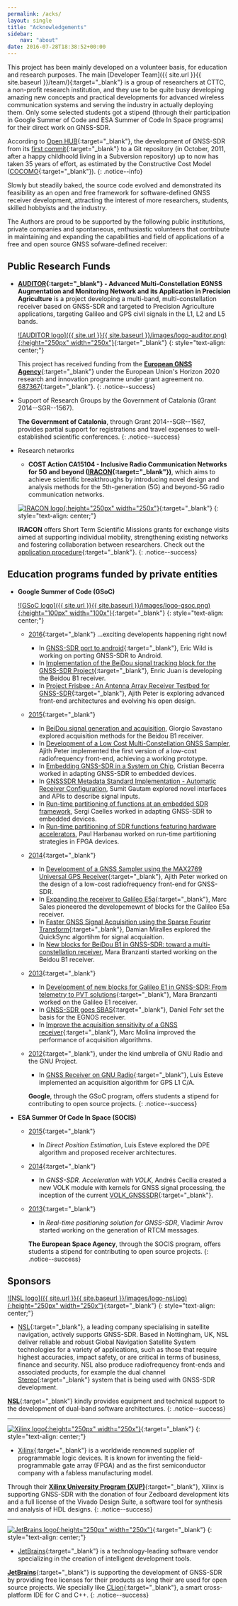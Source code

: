 ```yaml
---
permalink: /acks/
layout: single
title: "Acknowledgements"
sidebar:
    nav: "about"
date: 2016-07-28T18:38:52+00:00
---
```


This project has been mainly developed on a volunteer basis, for education and research purposes. The main [Developer Team]({{ site.url }}{{ site.baseurl }}/team/){:target="_blank"} is a group of researchers at CTTC, a non-profit research institution, and they use to be quite busy developing amazing new concepts and practical developments for advanced wireless communication systems and serving the industry in actually deploying them. Only some selected students  got a stipend (through their participation in Google Summer of Code and ESA Summer of Code In Space programs) for their direct work on GNSS-SDR.  

According to [Open HUB](https://www.openhub.net/p/gnss-sdr){:target="_blank"}, the development of GNSS-SDR from its [first commit](https://github.com/gnss-sdr/gnss-sdr/commit/228fa3b797dba7d0192f751e7e25a7b8348f9326){:target="_blank"} to a Git repository (in October, 2011, after a happy childhoold living in a Subversion repository) up to now has taken 35 years of effort, as estimated by the Constructive Cost Model ([COCOMO](https://en.wikipedia.org/wiki/COCOMO){:target="_blank"}).
{: .notice--info}

Slowly but steadily baked, the source code evolved and demonstrated its feasibility as an open and free framework for software-defined GNSS receiver development, attracting the interest of more researchers, students, skilled hobbyists and the industry.


The Authors are proud to be supported by the following public institutions, private companies and spontaneous, enthusiastic volunteers that contribute in maintaining and expanding the capabilities and field of applications of a free and open source GNSS sofware-defined receiver:



## Public Research Funds


* **[AUDITOR](http://www.auditor-project.eu/index.html){:target="_blank"} - Advanced Multi-Constellation EGNSS Augmentation and Monitoring Network and its Application in Precision Agriculture** is a project developing a multi-band, multi-constellation receiver based on GNSS-SDR and targeted to Precision Agriculture applications, targeting Galileo and GPS civil signals in the L1, L2 and L5 bands.

  [![AUDITOR logo]({{ site.url }}{{ site.baseurl }}/images/logo-auditor.png){:height="250px" width="250x"}](http://www.auditor-project.eu/index.html){:target="_blank"}
  {: style="text-align: center;"}

  This project has received funding from the [**European GNSS Agency**](http://www.gsa.europa.eu/){:target="_blank"} under the European Union's Horizon 2020 research and innovation programme under grant agreement no. [687367](http://cordis.europa.eu/project/rcn/199301_en.html){:target="_blank"}.
  {: .notice--success}



* Support of Research Groups by the Government of Catalonia (Grant 2014--SGR--1567).

  **The Government of Catalonia**, through Grant 2014--SGR--1567, provides partial support for registrations and travel expenses to well-established scientific conferences.
  {: .notice--success}

* Research networks

  - **COST Action CA15104 - Inclusive Radio Communication Networks for 5G and beyond ([IRACON](http://www.iracon.org){:target="_blank"})**, which aims to achieve scientific breakthroughs by introducing novel design and analysis methods for the 5th-generation (5G) and beyond-5G radio communication networks.

  [![IRACON logo](http://www.iracon.org/wp-content/uploads/2016/03/iracon-logo-big.jpg){:height="250px" width="250x"}](http://www.iracon.org){:target="_blank"}
  {: style="text-align: center;"}

   **IRACON** offers Short Term Scientific Missions grants for exchange visits aimed at supporting individual mobility, strengthening existing networks and fostering collaboration between researchers. Check out the [application procedure](http://www.iracon.org/stsm/){:target="_blank"}.
   {: .notice--success}


## Education programs funded by private entities

* **Google Summer of Code (GSoC)**

    [![GSoC logo]({{ site.url }}{{ site.baseurl }}/images/logo-gsoc.png){:height="100px" width="100x"}](https://developers.google.com/open-source/gsoc/){:target="_blank"}
    {: style="text-align: center;"}

     * [2016](https://summerofcode.withgoogle.com/organizations/?sp-search=gnss-sdr){:target="_blank"} ...exciting developents happening right now!
          - In [GNSS-SDR port to android](https://summerofcode.withgoogle.com/projects/?sp-page=2#4871316700135424){:target="_blank"}, Eric Wild is working on porting GNSS-SDR to Android.
          - In [Implementation of the BeiDou signal tracking block for the GNSS-SDR Project](https://summerofcode.withgoogle.com/projects/?sp-page=2#5537250955755520){:target="_blank"}, Enric Juan is developing the Beidou B1 receiver.
          - In [Project Frisbee : An Antenna Array Receiver Testbed for GNSS-SDR](https://summerofcode.withgoogle.com/projects/?sp-page=2#4771132842442752){:target="_blank"}, Ajith Peter is exploring advanced front-end architectures and evolving his open design.

     * [2015](https://www.google-melange.com/archive/gsoc/2015/orgs/gnss_sdr){:target="_blank"}
          - In [BeiDou signal generation and acquisition](https://www.google-melange.com/archive/gsoc/2015/orgs/gnss_sdr/projects/giorgio.html), Giorgio Savastano explored acquisition methods for the Beidou B1 receiver.
          - In [Development of a Low Cost Multi-Constellation GNSS Sampler](https://www.google-melange.com/archive/gsoc/2015/orgs/gnss_sdr/projects/ajithpeter.html), Ajith Peter implemented the first version of a low-cost radiofrequency front-end, achieving a working prototype.
          - In [Embedding GNSS-SDR in a System on Chip](https://www.google-melange.com/archive/gsoc/2015/orgs/gnss_sdr/projects/cris_proteinlab.html), Cristian Becerra worked in adapting GNSS-SDR to embedded devices.
          - In [GNSSSDR Metadata Standard Implementation - Automatic Receiver Configuration](https://www.google-melange.com/archive/gsoc/2015/orgs/gnss_sdr/projects/sumitgautamjbp.html), Sumit Gautam explored novel interfaces and APIs to describe signal inputs.
          - In [Run-time partitioning of functions at an embedded SDR framework](https://www.google-melange.com/archive/gsoc/2015/orgs/gnss_sdr/projects/scaelles.html), Sergi Caelles worked in adapting GNSS-SDR to embedded devices.
          - In [Run-time partitioning of SDR functions featuring hardware accelerators](https://www.google-melange.com/archive/gsoc/2015/orgs/gnss_sdr/projects/paul_jsd.html), Paul Harbanau worked on run-time partitioning strategies in FPGA devices.

     * [2014](https://www.google-melange.com/archive/gsoc/2014/orgs/gnss_sdr){:target="_blank"}
          - In [Development of a GNSS Sampler using the MAX2769 Universal GPS Receiver](https://www.google-melange.com/archive/gsoc/2014/orgs/gnss_sdr/projects/ajithpeter.html){:target="_blank"}, Ajith Peter worked on the design of a low-cost radiofrequency front-end for GNSS-SDR.
          - In [Expanding the receiver to Galileo E5a](https://www.google-melange.com/archive/gsoc/2014/orgs/gnss_sdr/projects/marc_sales.html){:target="_blank"}, Marc Sales pioneered the developemewnt of blocks for the Galileo E5a receiver.
          - In [Faster GNSS Signal Acquisition using the Sparse Fourier Transform](https://www.google-melange.com/archive/gsoc/2014/orgs/gnss_sdr/projects/dmiralles2009.html){:target="_blank"}, Damian Miralles explored the QuickSync algortihm for signal acquiaition.
          - In [New blocks for BeiDou B1 in GNSS-SDR: toward a multi-constellation receiver](https://www.google-melange.com/archive/gsoc/2014/orgs/gnss_sdr/projects/marabra87.html), Mara Branzanti started working on the Beidou B1 receiver.

     * [2013](https://www.google-melange.com/archive/gsoc/2013/orgs/gnss_sdr){:target="_blank"}
          - In [Development of new blocks for Galileo E1 in GNSS-SDR: From telemetry to PVT solutions](https://www.google-melange.com/archive/gsoc/2013/orgs/gnss_sdr/projects/marabra87.html){:target="_blank"}, Mara Branzanti worked on the Galileo E1 receiver.
          - In [GNSS-SDR goes SBAS](https://www.google-melange.com/archive/gsoc/2013/orgs/gnss_sdr/projects/fehrdan.html){:target="_blank"}, Daniel Fehr set the basis for the EGNOS receiver.
          - In [Improve the acquisition sensitivity of a GNSS receiver](https://www.google-melange.com/archive/gsoc/2013/orgs/gnss_sdr/projects/marcmolina.html){:target="_blank"}, Marc Molina improved the performance of acquisition algorithms.

     * [2012](https://www.google-melange.com/archive/gsoc/2012/orgs/gnu){:target="_blank"}, under the kind umbrella of GNU Radio and the GNU Project.
          - In [GNSS Receiver on GNU Radio](https://www.google-melange.com/archive/gsoc/2012/orgs/gnu/projects/lesteve.html){:target="_blank"}, Luis Esteve implemented an acquisition algorithm for GPS L1 C/A.

          **Google**, through the GSoC program, offers students a stipend for contributing to open source projects.
          {: .notice--success}


* **ESA Summer Of Code In Space (SOCIS)**

     * [2015](http://sophia.estec.esa.int/socis2015/?q=node/13){:target="_blank"}
          - In _Direct Position Estimation_, Luis Esteve explored the DPE algorithm and proposed receiver architectures.

     * [2014](http://sophia.estec.esa.int/socis2014/?q=node/13){:target="_blank"}
          - In _GNSS-SDR. Acceleration with VOLK_, Andr&eacute;s Cecilia created a new VOLK module with kernels for GNSS signal processing, the inception of the current [VOLK_GNSSSDR](https://github.com/gnss-sdr/gnss-sdr/tree/master/src/algorithms/libs/volk_gnsssdr_module/volk_gnsssdr){:target="_blank"}.

     * [2013](http://sophia.estec.esa.int/socis2013/?q=node/13){:target="_blank"}
          - In _Real-time positioning solution for GNSS-SDR_, Vladimir Avrov started working on the generation of RTCM messages.

          **The European Space Agency**, through the SOCIS program, offers students a stipend for contributing to open source projects.
          {: .notice--success}


## Sponsors

[![NSL logo]({{ site.url }}{{ site.baseurl }}/images/logo-nsl.jpg){:height="250px" width="250x"}](http://www.nsl.eu.com/){:target="_blank"}
{: style="text-align: center;"}

* [NSL](http://www.nsl.eu.com/){:target="_blank"}, a leading company specialising in satellite navigation, actively supports GNSS-SDR. Based in Nottingham, UK, NSL deliver reliable and robust Global Navigation Satellite System technologies for a variety of applications, such as those that require highest accuracies, impact safety, or are critical in terms of business, finance and security. NSL also produce radiofrequency front-ends and associated products, for example the dual channel [Stereo](http://www.nsl.eu.com/primo.html){:target="_blank"} system that is being used with GNSS-SDR development.

[**NSL**](http://www.nsl.eu.com/){:target="_blank"} kindly provides equipment and technical support to the development of dual-band software architectures.
{: .notice--success}

-----


[![Xilinx logo](https://silica.avnet.com/wps/wcm/connect/88131948-b40f-4223-89fd-137f3e8b3473/1/Xilinx-logo_web.png?MOD=AJPERES&CACHEID=ROOTWORKSPACE-88131948-b40f-4223-89fd-137f3e8b3473/1-lid08oQ){:height="250px" width="250x"}](http://www.xilinx.com){:target="_blank"}
{: style="text-align: center;"}

* [Xilinx](http://www.xilinx.com){:target="_blank"} is a worldwide renowned supplier of programmable logic devices. It is known for inventing the field-programmable gate array (FPGA) and as the first semiconductor company with a fabless manufacturing model.

Through their [**Xilinx University Program (XUP)**](https://www.xilinx.com/support/university.html){:target="_blank"}, Xilinx is supporting GNSS-SDR with the donation of four Zedboard development kits and a full license of the Vivado Design Suite, a software tool for synthesis and analysis of HDL designs.
{: .notice--success}


-------

[![JetBrains logo](http://resources.jetbrains.com/assets/media/open-graph/jetbrains_250x250.png){:height="250px" width="250x"}](https://www.jetbrains.com){:target="_blank"}
{: style="text-align: center;"}

* [JetBrains](https://www.jetbrains.com){:target="_blank"} is a technology-leading software vendor specializing in the creation of intelligent development tools.

[**JetBrains**](https://www.jetbrains.com){:target="_blank"} is supporting the development of GNSS-SDR by providing free licenses for their products as long their are used for open source projects. We specially like [CLion](https://www.jetbrains.com/clion/){:target="_blank"}, a smart cross-platform IDE for C and C++.
{: .notice--success}
